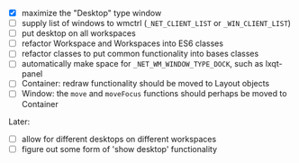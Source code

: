 * [x] maximize the "Desktop" type window
* [ ] supply list of windows to wmctrl (`_NET_CLIENT_LIST` or `_WIN_CLIENT_LIST`)
* [ ] put desktop on all workspaces
* [ ] refactor Workspace and Workspaces into ES6 classes
* [ ] refactor classes to put common functionality into bases classes
* [ ] automatically make space for `_NET_WM_WINDOW_TYPE_DOCK`, such as lxqt-panel
* [ ] Container: redraw functionality should be moved to Layout objects
* [ ] Window: the `move` and `moveFocus` functions should perhaps be moved to Container

Later:
* [ ] allow for different desktops on different workspaces
* [ ] figure out some form of 'show desktop' functionality
